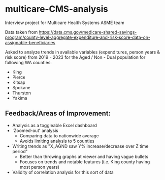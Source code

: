 # multicare-CMS-analysis
Interview project for Multicare Health Systems ASME team

Data taken from  https://data.cms.gov/medicare-shared-savings-program/county-level-aggregate-expenditure-and-risk-score-data-on-assignable-beneficiaries

Asked to analyze trends in available variables (expenditures, person years & risk score) from 2019 - 2023 for the Aged / Non - Dual population for following WA counties:

 - King
 - Pierce
 - Kitsap
 - Spokane
 - Thurston
 - Yakima

## Feedback/Areas of Improvement:
 * Analysis as a toggleable Excel dashboard
 * 'Zoomed-out' analysis
   * Comparing data to nationwide average
   * Avoids limiting analysis to 5 counties
 * Writing trends as "X_AGND saw Y% increase/decrease over Z time period"
   * Better than throwing graphs at viewer and having vague bullets
   * Focuses on trends and notable features (i.e. King county having most person years)
 * Validity of correlation analysis for this sort of data
